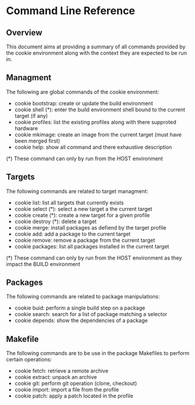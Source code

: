 # Command Line Reference

## Overview

This document aims at providing a summary of all commands provided by the cookie environment along
with the context they are expected to be run in.

## Managment

The following are global commands of the cookie environment:

- cookie bootstrap: create or update the build environment
- cookie shell (*): enter the build environment shell bound to the current target (if any)
- cookie profiles: list the existing profiles along with there supproted hardware
- cookie mkimage: create an image from the current target (must have been merged first)
- cookie help: show all command and there exhaustive description

(*) These command can only by run from the HOST environment

## Targets 

The following commands are related to target managment:

- cookie list: list all targets that currently exists
- cookie select (*): select a new target a the current target
- cookie create (*): create a new target for a given profile
- cookie destroy (*): delete a target
- cookie merge: install packages as defiend by the target profile
- cookie add: add a package to the current target
- cookie remove: remove a package from the current target
- cookie packages: list all packages installed in the current target

(*) These command can only by run from the HOST environment as they impact the BUILD environment

## Packages

The following commands are related to package manipulations:

- cookie buid: perform a single build step on a package
- cookie search: search for a list of package matching a selector
- cookie depends: show the dependencies of a package

## Makefile

The following commands are to be use in the package Makefiles to perform certain operations:

- cookie fetch: retrieve a remote archive
- cookie extract: unpack an archive
- cookie git: perform git operation (clone, checkout)
- cookie import: import a file from the profile
- cookie patch: apply a patch located in the profile



